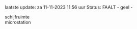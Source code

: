 laatste update: 
za 11-11-2023 11:56   uur 
Status: FAALT - geel - 
<div class="service Y">schijfruimte</div><div class="service R">microstation</div>